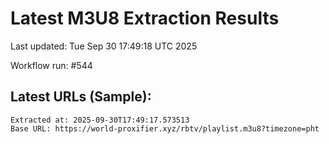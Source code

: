 # Latest M3U8 Extraction Results

Last updated: Tue Sep 30 17:49:18 UTC 2025

Workflow run: #544

## Latest URLs (Sample):
```
Extracted at: 2025-09-30T17:49:17.573513
Base URL: https://world-proxifier.xyz/rbtv/playlist.m3u8?timezone=pht

```
